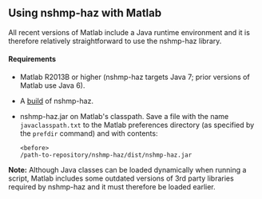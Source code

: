 Using nshmp-haz with Matlab
---------------------------

All recent versions of Matlab include a Java runtime environment and it is therefore relatively straightforward to use the nshmp-haz library.

#### Requirements

* Matlab R2013B or higher (nshmp-haz targets Java 7; prior versions of Matlab use Java 6).
* A [build](/usgs/nshmp-haz/wiki/Building-&-Running) of nshmp-haz.
* nshmp-haz.jar on Matlab's classpath. Save a file with the name `javaclasspath.txt` to the Matlab preferences directory (as specified by the `prefdir` command) and with contents:

  ```
  <before>
  /path-to-repository/nshmp-haz/dist/nshmp-haz.jar
  ```

**Note:** Although Java classes can be loaded dynamically when running a script, Matlab includes some outdated versions of 3rd party libraries required by nshmp-haz and it must therefore be loaded earlier.

